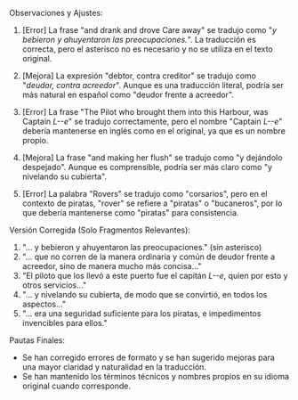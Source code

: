 Observaciones y Ajustes:

1. [Error] La frase "and drank and drove Care away" se tradujo como "*y bebieron y ahuyentaron las preocupaciones.*". La traducción es correcta, pero el asterisco no es necesario y no se utiliza en el texto original.

2. [Mejora] La expresión "debtor, contra creditor" se tradujo como "_deudor, contra acreedor_". Aunque es una traducción literal, podría ser más natural en español como "deudor frente a acreedor".

3. [Error] La frase "The Pilot who brought them into this Harbour, was Captain _L--e_" se tradujo correctamente, pero el nombre "Captain _L--e_" debería mantenerse en inglés como en el original, ya que es un nombre propio.

4. [Mejora] La frase "and making her flush" se tradujo como "y dejándolo despejado". Aunque es comprensible, podría ser más claro como "y nivelando su cubierta".

5. [Error] La palabra "Rovers" se tradujo como "corsarios", pero en el contexto de piratas, "rover" se refiere a "piratas" o "bucaneros", por lo que debería mantenerse como "piratas" para consistencia.

Versión Corregida (Solo Fragmentos Relevantes):

1. "... y bebieron y ahuyentaron las preocupaciones." (sin asterisco)
2. "... que no corren de la manera ordinaria y común de deudor frente a acreedor, sino de manera mucho más concisa..."
3. "El piloto que los llevó a este puerto fue el capitán _L--e_, quien por esto y otros servicios..."
4. "... y nivelando su cubierta, de modo que se convirtió, en todos los aspectos..."
5. "... era una seguridad suficiente para los piratas, e impedimentos invencibles para ellos."

Pautas Finales:

- Se han corregido errores de formato y se han sugerido mejoras para una mayor claridad y naturalidad en la traducción.
- Se han mantenido los términos técnicos y nombres propios en su idioma original cuando corresponde.